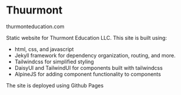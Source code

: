 # Thuurmont

thurmonteducation.com

Static website for Thurmont Education LLC. This site is built using:
- html, css, and javascript
- Jekyll framework for dependency organization, routing, and more.
- Tailwindcss for simplified styling
- DaisyUI and TailwindUI for components built with tailwindcss
- AlpineJS for adding component functionality to components

The site is deployed using Github Pages
